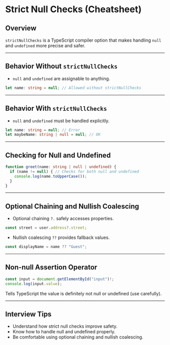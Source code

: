 # Strict Null Checks (Cheatsheet)

## Overview

`strictNullChecks` is a TypeScript compiler option that makes handling `null` and `undefined` more precise and safer.

------

## Behavior Without `strictNullChecks`

- `null` and `undefined` are assignable to anything.

```ts
let name: string = null; // Allowed without strictNullChecks
```

------

## Behavior With `strictNullChecks`

- `null` and `undefined` must be handled explicitly.

```ts
let name: string = null; // Error
let maybeName: string | null = null; // OK
```

------

## Checking for Null and Undefined

```ts
function greet(name: string | null | undefined) {
  if (name != null) { // Checks for both null and undefined
    console.log(name.toUpperCase());
  }
}
```

------

## Optional Chaining and Nullish Coalescing

- Optional chaining `?.` safely accesses properties.

```ts
const street = user.address?.street;
```

- Nullish coalescing `??` provides fallback values.

```ts
const displayName = name ?? "Guest";
```

------

## Non-null Assertion Operator

```ts
const input = document.getElementById("input")!;
console.log(input.value);
```

Tells TypeScript the value is definitely not null or undefined (use carefully).

------

## Interview Tips

- Understand how strict null checks improve safety.
- Know how to handle null and undefined properly.
- Be comfortable using optional chaining and nullish coalescing.

